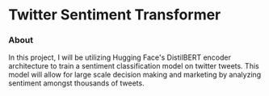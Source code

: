 # Twitter Sentiment Transformer

### About
In this project, I will be utilizing Hugging Face's DistilBERT encoder architecture to train a sentiment classification model on twitter tweets. This model will allow for large scale decision making and marketing by analyzing sentiment amongst thousands of tweets.

